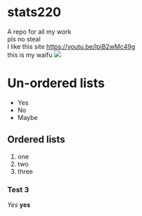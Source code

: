 # stats220
A repo for all my work  
pls no steal  
I like this site https://youtu.be/lpiB2wMc49g  
this is my waifu ![]("https://global-uploads.webflow.com/5f3b47f17450d701e192bea8/61783b90f5cca5c672d9d3b7_a5cac21e-8879-11e7-bb05-38eaa7374f3c_1200x%20(1).png?raw=true")

# Un-ordered lists
* Yes
* No
* Maybe

## Ordered lists
1. one
2. two
3. three

### Test 3
*Yes*
**yes**

